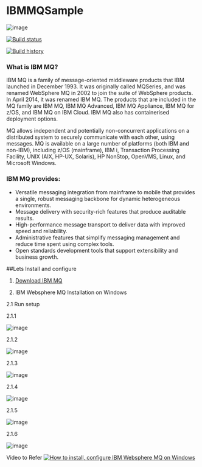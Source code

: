 # IBMMQSample
![image](https://user-images.githubusercontent.com/21302583/154150806-0bc1f958-a212-4b5b-a599-ae800cafdbf5.png)

[![Build status](https://ci.appveyor.com/api/projects/status/aqe08eq1p335ww30?svg=true)](https://ci.appveyor.com/project/Mahadenamuththa/ibmmqsample)

[![Build history](https://buildstats.info/appveyor/chart/Mahadenamuththa/ibmmqsample)](https://ci.appveyor.com/project/Mahadenamuththa/ibmmqsample/history)

### What is IBM MQ?

IBM MQ is a family of message-oriented middleware products that IBM launched in December 1993. It was originally called MQSeries, and was renamed WebSphere MQ in 2002 to join the suite of WebSphere products. In April 2014, it was renamed IBM MQ. The products that are included in the MQ family are IBM MQ, IBM MQ Advanced, IBM MQ Appliance, IBM MQ for z/OS, and IBM MQ on IBM Cloud. IBM MQ also has containerised deployment options.

MQ allows independent and potentially non-concurrent applications on a distributed system to securely communicate with each other, using messages. MQ is available on a large number of platforms (both IBM and non-IBM), including z/OS (mainframe), IBM i, Transaction Processing Facility, UNIX (AIX, HP-UX, Solaris), HP NonStop, OpenVMS, Linux, and Microsoft Windows.

### IBM MQ provides:
- Versatile messaging integration from mainframe to mobile that provides a single, robust messaging backbone for dynamic heterogeneous environments.
- Message delivery with security-rich features that produce auditable results.
- High-performance message transport to deliver data with improved speed and reliability.
- Administrative features that simplify messaging management and reduce time spent using complex tools.
- Open standards development tools that support extensibility and business growth.

##Lets Install and configure

01. [Download IBM MQ](https://public.dhe.ibm.com/ibmdl/export/pub/software/websphere/messaging/mqadv/mqadv_dev924_windows.zip)

02. IBM Websphere MQ Installation on Windows

2.1 Run setup

2.1.1

![image](https://user-images.githubusercontent.com/21302583/154776426-7e1aa60b-fcd8-46b4-b3fc-c178c5e68dd0.png)

2.1.2

![image](https://user-images.githubusercontent.com/21302583/154776453-b9fa0de3-78a4-4d7c-a05b-1dce99405638.png)

2.1.3

![image](https://user-images.githubusercontent.com/21302583/154776480-1a66fe73-a994-4c75-8839-222f9f6804d3.png)

2.1.4

![image](https://user-images.githubusercontent.com/21302583/154776522-63dfef76-70de-45b9-ac01-d09669c8586d.png)

2.1.5

![image](https://user-images.githubusercontent.com/21302583/154776541-9d6d8c22-002f-482b-9b14-88bd56b73e6d.png)

2.1.6

![image](https://user-images.githubusercontent.com/21302583/154776555-b3b0ca58-81c1-4324-a421-7b1228748e04.png)

Video to Refer
[![How to install, configure IBM Websphere MQ on Windows](https://img.youtube.com/vi/JtQugdDFkMc/0.jpg)](https://www.youtube.com/watch?v=JtQugdDFkMc "![How to install, configure IBM Websphere MQ on Windows]")

